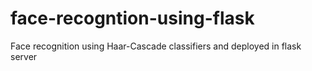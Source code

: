 # face-recogntion-using-flask
Face recognition using Haar-Cascade classifiers and deployed in flask server
